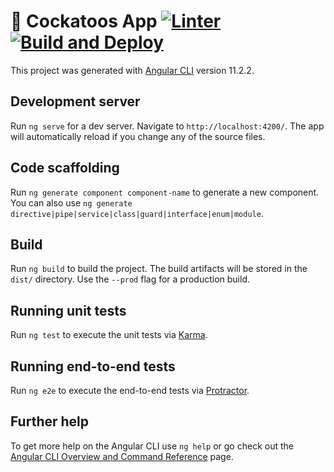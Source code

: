# :owl: Cockatoos App [![Linter](https://github.com/cockatoos/cockatoos-app/actions/workflows/lint.yml/badge.svg)](https://github.com/cockatoos/cockatoos-app/actions/workflows/lint.yml) [![Build and Deploy](https://github.com/cockatoos/cockatoos-app/actions/workflows/deploy.yml/badge.svg)](https://github.com/cockatoos/cockatoos-app/actions/workflows/deploy.yml)

This project was generated with [Angular CLI](https://github.com/angular/angular-cli) version 11.2.2.

## Development server

Run `ng serve` for a dev server. Navigate to `http://localhost:4200/`. The app will automatically reload if you change any of the source files.

## Code scaffolding

Run `ng generate component component-name` to generate a new component. You can also use `ng generate directive|pipe|service|class|guard|interface|enum|module`.

## Build

Run `ng build` to build the project. The build artifacts will be stored in the `dist/` directory. Use the `--prod` flag for a production build.

## Running unit tests

Run `ng test` to execute the unit tests via [Karma](https://karma-runner.github.io).

## Running end-to-end tests

Run `ng e2e` to execute the end-to-end tests via [Protractor](http://www.protractortest.org/).

## Further help

To get more help on the Angular CLI use `ng help` or go check out the [Angular CLI Overview and Command Reference](https://angular.io/cli) page.
